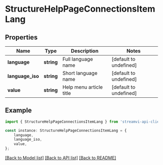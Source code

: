 # StructureHelpPageConnectionsItemLang


## Properties

Name | Type | Description | Notes
------------ | ------------- | ------------- | -------------
**language** | **string** | Full language name | [default to undefined]
**language_iso** | **string** | Short language name | [default to undefined]
**value** | **string** | Help menu article title | [default to undefined]

## Example

```typescript
import { StructureHelpPageConnectionsItemLang } from 'streamvi-api-client';

const instance: StructureHelpPageConnectionsItemLang = {
    language,
    language_iso,
    value,
};
```

[[Back to Model list]](../README.md#documentation-for-models) [[Back to API list]](../README.md#documentation-for-api-endpoints) [[Back to README]](../README.md)
